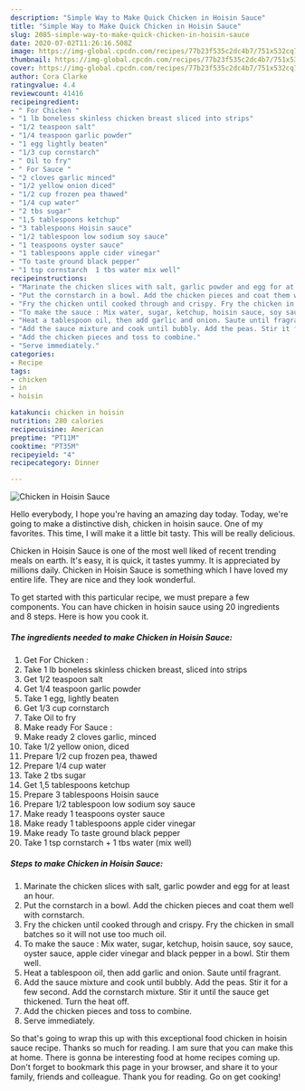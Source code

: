 ```yaml
---
description: "Simple Way to Make Quick Chicken in Hoisin Sauce"
title: "Simple Way to Make Quick Chicken in Hoisin Sauce"
slug: 2085-simple-way-to-make-quick-chicken-in-hoisin-sauce
date: 2020-07-02T11:26:16.508Z
image: https://img-global.cpcdn.com/recipes/77b23f535c2dc4b7/751x532cq70/chicken-in-hoisin-sauce-recipe-main-photo.jpg
thumbnail: https://img-global.cpcdn.com/recipes/77b23f535c2dc4b7/751x532cq70/chicken-in-hoisin-sauce-recipe-main-photo.jpg
cover: https://img-global.cpcdn.com/recipes/77b23f535c2dc4b7/751x532cq70/chicken-in-hoisin-sauce-recipe-main-photo.jpg
author: Cora Clarke
ratingvalue: 4.4
reviewcount: 41416
recipeingredient:
- " For Chicken "
- "1 lb boneless skinless chicken breast sliced into strips"
- "1/2 teaspoon salt"
- "1/4 teaspoon garlic powder"
- "1 egg lightly beaten"
- "1/3 cup cornstarch"
- " Oil to fry"
- " For Sauce "
- "2 cloves garlic minced"
- "1/2 yellow onion diced"
- "1/2 cup frozen pea thawed"
- "1/4 cup water"
- "2 tbs sugar"
- "1,5 tablespoons ketchup"
- "3 tablespoons Hoisin sauce"
- "1/2 tablespoon low sodium soy sauce"
- "1 teaspoons oyster sauce"
- "1 tablespoons apple cider vinegar"
- "To taste ground black pepper"
- "1 tsp cornstarch  1 tbs water mix well"
recipeinstructions:
- "Marinate the chicken slices with salt, garlic powder and egg for at least an hour."
- "Put the cornstarch in a bowl. Add the chicken pieces and coat them well with cornstarch."
- "Fry the chicken until cooked through and crispy. Fry the chicken in small batches so it will not use too much oil."
- "To make the sauce : Mix water, sugar, ketchup, hoisin sauce, soy sauce, oyster sauce, apple cider vinegar and black pepper in a bowl. Stir them well."
- "Heat a tablespoon oil, then add garlic and onion. Saute until fragrant."
- "Add the sauce mixture and cook until bubbly. Add the peas. Stir it for a few second. Add the cornstarch mixture. Stir it until the sauce get thickened. Turn the heat off."
- "Add the chicken pieces and toss to combine."
- "Serve immediately."
categories:
- Recipe
tags:
- chicken
- in
- hoisin

katakunci: chicken in hoisin 
nutrition: 280 calories
recipecuisine: American
preptime: "PT11M"
cooktime: "PT35M"
recipeyield: "4"
recipecategory: Dinner

---
```



![Chicken in Hoisin Sauce](https://img-global.cpcdn.com/recipes/77b23f535c2dc4b7/751x532cq70/chicken-in-hoisin-sauce-recipe-main-photo.jpg)

Hello everybody, I hope you're having an amazing day today. Today, we're going to make a distinctive dish, chicken in hoisin sauce. One of my favorites. This time, I will make it a little bit tasty. This will be really delicious.



Chicken in Hoisin Sauce is one of the most well liked of recent trending meals on earth. It's easy, it is quick, it tastes yummy. It is appreciated by millions daily. Chicken in Hoisin Sauce is something which I have loved my entire life. They are nice and they look wonderful.


To get started with this particular recipe, we must prepare a few components. You can have chicken in hoisin sauce using 20 ingredients and 8 steps. Here is how you cook it.

<!--inarticleads1-->

##### The ingredients needed to make Chicken in Hoisin Sauce:

1. Get  For Chicken :
1. Take 1 lb boneless skinless chicken breast, sliced into strips
1. Get 1/2 teaspoon salt
1. Get 1/4 teaspoon garlic powder
1. Take 1 egg, lightly beaten
1. Get 1/3 cup cornstarch
1. Take  Oil to fry
1. Make ready  For Sauce :
1. Make ready 2 cloves garlic, minced
1. Take 1/2 yellow onion, diced
1. Prepare 1/2 cup frozen pea, thawed
1. Prepare 1/4 cup water
1. Take 2 tbs sugar
1. Get 1,5 tablespoons ketchup
1. Prepare 3 tablespoons Hoisin sauce
1. Prepare 1/2 tablespoon low sodium soy sauce
1. Make ready 1 teaspoons oyster sauce
1. Make ready 1 tablespoons apple cider vinegar
1. Make ready To taste ground black pepper
1. Take 1 tsp cornstarch + 1 tbs water (mix well)




<!--inarticleads2-->

##### Steps to make Chicken in Hoisin Sauce:

1. Marinate the chicken slices with salt, garlic powder and egg for at least an hour.
1. Put the cornstarch in a bowl. Add the chicken pieces and coat them well with cornstarch.
1. Fry the chicken until cooked through and crispy. Fry the chicken in small batches so it will not use too much oil.
1. To make the sauce : Mix water, sugar, ketchup, hoisin sauce, soy sauce, oyster sauce, apple cider vinegar and black pepper in a bowl. Stir them well.
1. Heat a tablespoon oil, then add garlic and onion. Saute until fragrant.
1. Add the sauce mixture and cook until bubbly. Add the peas. Stir it for a few second. Add the cornstarch mixture. Stir it until the sauce get thickened. Turn the heat off.
1. Add the chicken pieces and toss to combine.
1. Serve immediately.




So that's going to wrap this up with this exceptional food chicken in hoisin sauce recipe. Thanks so much for reading. I am sure that you can make this at home. There is gonna be interesting food at home recipes coming up. Don't forget to bookmark this page in your browser, and share it to your family, friends and colleague. Thank you for reading. Go on get cooking!
